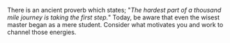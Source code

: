 There is an ancient proverb which states; "_The hardest part of a thousand mile journey is taking the first step._" 
Today, be aware that even the wisest master began as a mere student. Consider what motivates you and work to channel those energies.
